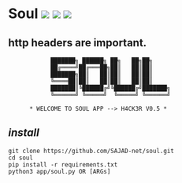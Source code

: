 # Soul <img src="https://img.shields.io/badge/License-GPLv3-blue"/>  <img src="https://img.shields.io/badge/python-up%20to%20date-red"/>  <img src="https://img.shields.io/badge/version-0.5-yellow"/>
 
## http headers are important.


	            ███████╗ ██████╗ ██╗   ██╗██╗
	            ██╔════╝██╔═══██╗██║   ██║██║
	            ███████╗██║   ██║██║   ██║██║
	            ╚════██║██║   ██║██║   ██║██║
	            ███████║╚██████╔╝╚██████╔╝███████╗
	            ╚══════╝ ╚═════╝  ╚═════╝ ╚══════╝

		  * WELCOME TO SOUL APP --> H4CK3R V0.5 *

## *install*
	git clone https://github.com/SAJAD-net/soul.git
	cd soul
	pip install -r requirements.txt
	python3 app/soul.py OR [ARGs]
